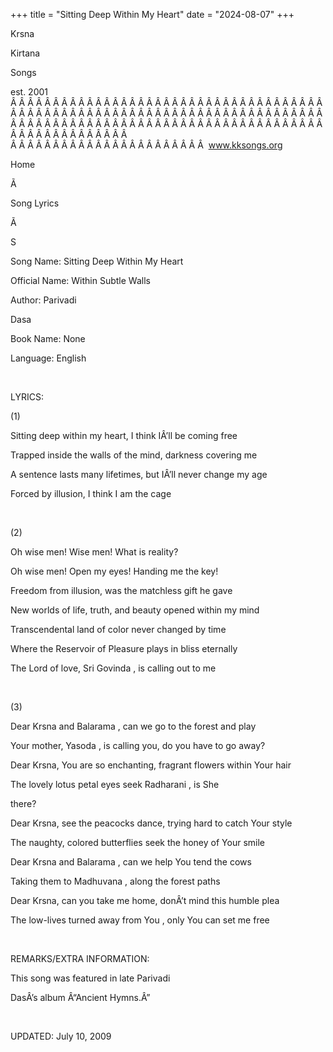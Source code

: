 +++ 
title = "Sitting Deep Within My Heart"
date = "2024-08-07"
+++

Krsna
 
Kirtana
 
Songs

est. 2001
Â Â Â Â Â Â Â Â Â Â Â Â Â Â Â Â Â Â Â Â Â Â Â Â Â Â Â Â Â Â Â Â Â Â Â Â Â Â Â Â Â Â Â Â Â Â Â Â Â Â Â Â Â Â Â Â Â Â Â Â Â Â Â Â Â Â Â Â Â Â Â Â Â Â Â Â Â Â Â Â Â Â Â Â Â Â Â Â Â Â Â Â Â Â Â Â Â Â Â Â Â Â Â Â Â Â Â Â Â Â Â Â Â Â Â Â Â Â Â Â Â Â Â Â Â  
Â Â Â Â Â Â Â Â Â Â Â Â Â Â Â Â Â Â Â Â Â Â Â  
www.kksongs.org








Home


Ã 
 
Song Lyrics
 
Ã 
 
S


Song Name: Sitting Deep Within My Heart


Official Name: Within Subtle Walls


Author: 
Parivadi
 
Dasa


Book Name: None


Language: 
English


 


LYRICS:


(1)


Sitting deep within my
heart, I think IÂ’ll be coming free


Trapped inside the walls of
the mind, darkness covering me


A sentence lasts many
lifetimes, but IÂ’ll never change my age


Forced by illusion, I think
I am the cage


 


(2)


Oh wise men! Wise men! What
is reality?


Oh wise men! Open my eyes!
Handing me the key!


Freedom from illusion, was
the matchless gift he gave


New worlds of life, truth,
and beauty opened within my mind


Transcendental land of
color never changed by time


Where the Reservoir of
Pleasure plays in bliss eternally


The Lord of love, Sri 
Govinda
, is calling out to me


 


(3)


Dear Krsna and 
Balarama
, can we go to the forest and play


Your mother, 
Yasoda
, is calling 
you,
 do you
have to go away?


Dear Krsna, You are so
enchanting, fragrant flowers within 
Your
 hair


The lovely lotus petal eyes
seek 
Radharani
, is 
She

there?


Dear Krsna, see the
peacocks dance, trying hard to catch 
Your
 style


The naughty, colored
butterflies seek the honey of 
Your
 smile


Dear Krsna and 
Balarama
, can we help 
You
 tend the
cows


Taking them to 
Madhuvana
, along the forest paths


Dear Krsna, can you take me
home, donÂ’t mind this humble plea


The low-lives turned away
from 
You
, only You can set me free


 


REMARKS/EXTRA INFORMATION:


This
song was featured in late 
Parivadi
 
DasÂ’s
 album Â“Ancient Hymns.Â”


 


UPDATED:
 July 10, 2009